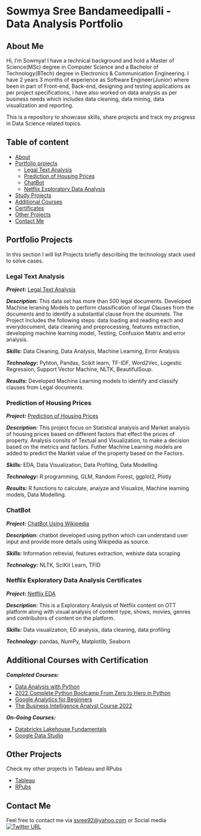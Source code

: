 # Sowmya Sree Bandameedipalli - Data Analysis Portfolio

## About Me

Hi, I’m Sowmya! I have a technical background and hold a Master of Science(MSc) degree in Computer Science and a Bachelor of Technology(BTech) degree in Electronics & Communication Engineering. I have 2 years 3 months of experience as Software Engineer(Junior) where been in part of Front-end, Back-end, designing and testing applications as per project specifications, i have also worked on data analysis as per business needs which includes data cleaning, data mining, data visualization and reporting.


This is a repository to showcase skills, share projects and track my progress in Data Science related topics.


## Table of content 
* [About](#about-me)
* [Portfolio projects](#portfolio-projects)
  * [Legal Text Analysis](#legal-text-analysis)
  * [Prediction of Housing Prices](#prediction-of-housing-prices)
  * [ChatBot](#chatbot)
  * [Netflix Exploratory Data Analysis](#netflix-exploratory-data-analysis)
* [Study Projects](#study-projects)
* [Additional Courses](#additional-courses)
* [Certificates](#certificates)
* [Other Projects](#other-projects)
* [Contact Me](#contact-me)


## Portfolio Projects 

In this section I will list Projects briefly describing the technology stack used to solve cases.

### Legal Text Analysis

***Project:*** [Legal Text Analysis ](https://github.com/sowmya-sree-b/LTA)

***Description:*** This data set has more than 500 legal documents. Developed Machine leraning Models to perform classification of legal Clauses from the documents and to identify a substantial clause from the doumnets. The Project Includes the following steps: data loading and reading each and everydocument, data cleaning and preprocessing, features extraction, developing machine learning model, Testing, Confusion Matrix and error analysis.

***Skills:*** Data Cleaning, Data Analysis, Machine Learning, Error Analysis

***Technology:*** Pyhton, Pandas, Scikit learn, TF-IDF, Word2Vec, Logestic Regression, Support Vector Machine, NLTK, BeautifulSoup.

***Results:*** Developed Machine Learning models to identify and classify clauses from Legal documents.


### Prediction of Housing Prices

***Project:*** [Prediction of Housing Prices ](https://github.com/sowmya-sree-b/Prediction-of-Housing-Prices)

***Description:*** This project focus on Statistical analysis and Market analysis of housing prices based on different factors that effect the prices of property. Analysis consits of Textual and Visualization, to make a decision based on the metrics and factors. Futher Machine Learning models are added to predict the Market value of the property based on the Factors.

***Skills:*** EDA, Data Visualization, Data Profiling, Data Modelling

***Technology:*** R programming, GLM, Random Forest, ggplot2, Plotly

***Results:*** R functions to calculate, analyze and Visualize, Machine learning models, Data Modelling. 


### ChatBot

***Project:*** [ChatBot Using Wikipedia ](https://github.com/sowmya-sree-b/ChatBot-using-Wiki-)

***Description:*** chatbot developed using python which can understand user input and provide more details using Wikipedia as source.

***Skills:*** Information retrevial, features extraction, webiste data scraping 

***Technology:*** NLTK, SciKit Learn, TFID



### Netflix Exploratory Data Analysis Certificates 

***Project:*** [Netflix EDA ](https://github.com/sowmya-sree-b/Netflix_EDA)

***Description:*** This is a Exploratory Analysis of Netflix content on OTT platform along with visual analysis of content type, shows, movies, genres and contributors of content on the platform.

***Skills:*** Data visualization, ED analysis, data cleaning, data profiling 

***Technology:*** pandas, NumPy, Matplotlib, Seaborn 


## Additional Courses with Certification
***Completed Courses:***
* [Data Analysis with Python](https://freecodecamp.org/certification/fcc5f9c463d-d166-40d5-be1e-1bf5d1a5ff37/data-analysis-with-python-v7)
* [2022 Complete Python Bootcamp From Zero to Hero in Python](https://udemy-certificate.s3.amazonaws.com/pdf/UC-df34670f-91ba-4be5-a37e-02819d6e4f1c.pdf)
* [Google Analytics for Beginners](https://analytics.google.com/analytics/academy/certificate/p1NP1lh6T9SRIJTP3vsKBg)
* [The Business Intelligence Analyst Course 2022](https://udemy-certificate.s3.amazonaws.com/pdf/UC-76e9942a-7b14-4ccb-9b56-7f4890c7e356.pdf)

***On-Going Courses:***
* [Databricks Lakehouse Fundamentals](https://customer-academy.databricks.com/learn/lp/21/databricks-lakehouse-fundamentals-learning-plan)
* [Google Data Studio](https://analytics.google.com/analytics/academy/course/10)


## Other Projects
Check my other projects in Tableau and RPubs
* [Tableau](https://public.tableau.com/app/profile/sowmya.sree.b)
* [RPubs](https://rpubs.com/bsowmyasree)

## Contact Me
Feel free to contact me via ssree92@yahoo.com or Social media 
[![Twitter URL](https://img.shields.io/twitter/url/https/twitter.com/SowmyaSreeB.svg?style=social&label=Follow%20%40SowmyaSreeB)](https://twitter.com/SowmyaSreeB)

